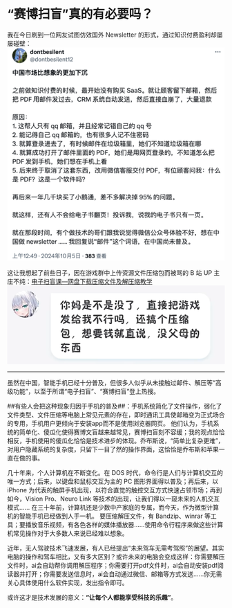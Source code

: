 # “赛博扫盲”真的有必要吗？

我在今日刷到一位网友试图仿效国外 Newsletter 的形式，通过知识付费盈利却屡屡碰壁：
![知识付费-下沉市场](.“赛博扫盲”真的有必要吗？/知识付费-下沉市场.png)

这让我想起了前些日子，因在游戏群中上传资源文件压缩包而被骂的 B 站 UP 主庄不纯：[电子扫盲课—网盘下载压缩文件及解压缩教学](https://www.bilibili.com/video/BV11w4m1y7kA)
![上传压缩包被骂](.“赛博扫盲”真的有必要吗？/上传压缩包被骂.png)

- - -

虽然在中国，智能手机已经十分普及，但很多人似乎从未接触过邮件、解压等“高级功能”，以至于所谓“电子扫盲”、“赛博扫盲”登上热搜。

##有些人会把这种现象归因于手机的普及##：手机系统简化了文件操作，弱化了文件类型、文件压缩等电脑上常见元素的存在，即时通讯工具使邮箱变为正式场合的专用，手机用户更倾向于安装app而不是使用浏览器网页。
他们认为，手机系统的简单化、傻瓜化使得赛博文盲越来越常见，赛博扫盲刻不容缓；我的观点恰恰相反，手机使用的傻瓜化恰恰是技术进步的体现。乔布斯说，“简单比复杂更难”，对用户隐藏系统的复杂度，只留下一目了然的操作界面，这恰恰是乔布斯和苹果一直在做的事。

几十年来，个人计算机在不断变化。在 DOS 时代，命令行是人们与计算机交互的唯一方式；后来，以键盘和鼠标交互为主的 PC 图形界面得以普及；再后来，以 iPhone 为代表的触屏手机出现，以符合直觉的触控交互方式快速占领市场；再到如今，Vision Pro、Neuro Link 等技术的出现，让我们得以一窥未来的人机交互模式......
在三十年前，计算机还是少数中产家庭的专属，而今天，作为微型计算机的智能手机已经做到人手一机。
要压缩解压文件，有 Bandzip、winrar 等工具；要播放音乐视频，有各色各样的媒体播放器......使用命令行程序来做这些计算机常见操作对于大多数人来说已经难以想象。

近年，无人驾驶技术飞速发展，有人已经提出“未来驾车无需考驾照”的展望。其实电脑的操作和驾车相比，又有多大区别？或许未来的电脑会变成这样：你需要解压文件时，ai会自动帮你调用解压程序；你需要打开pdf文件时，ai会自动安装pdf阅读器并打开；你需要发送信息时，ai会自动通过微信、邮箱等方式发送......你无需关心具体使用什么软件实现，发出指令即可。

或许这才是技术发展的意义：__“让每个人都能享受科技的乐趣”__。
